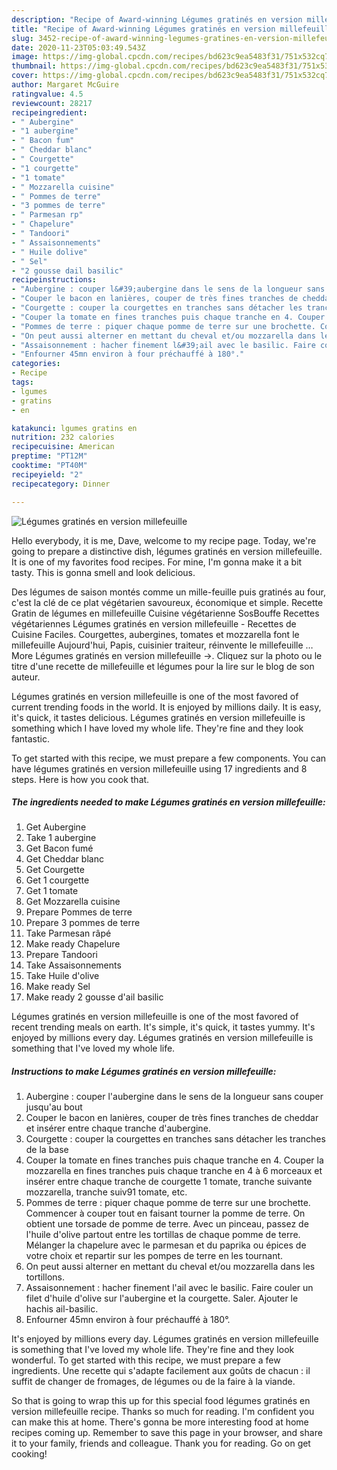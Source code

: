 ```yaml
---
description: "Recipe of Award-winning Légumes gratinés en version millefeuille"
title: "Recipe of Award-winning Légumes gratinés en version millefeuille"
slug: 3452-recipe-of-award-winning-legumes-gratines-en-version-millefeuille
date: 2020-11-23T05:03:49.543Z
image: https://img-global.cpcdn.com/recipes/bd623c9ea5483f31/751x532cq70/legumes-gratines-en-version-millefeuille-photo-principale-de-la-recette.jpg
thumbnail: https://img-global.cpcdn.com/recipes/bd623c9ea5483f31/751x532cq70/legumes-gratines-en-version-millefeuille-photo-principale-de-la-recette.jpg
cover: https://img-global.cpcdn.com/recipes/bd623c9ea5483f31/751x532cq70/legumes-gratines-en-version-millefeuille-photo-principale-de-la-recette.jpg
author: Margaret McGuire
ratingvalue: 4.5
reviewcount: 28217
recipeingredient:
- " Aubergine"
- "1 aubergine"
- " Bacon fum"
- " Cheddar blanc"
- " Courgette"
- "1 courgette"
- "1 tomate"
- " Mozzarella cuisine"
- " Pommes de terre"
- "3 pommes de terre"
- " Parmesan rp"
- " Chapelure"
- " Tandoori"
- " Assaisonnements"
- " Huile dolive"
- " Sel"
- "2 gousse dail basilic"
recipeinstructions:
- "Aubergine : couper l&#39;aubergine dans le sens de la longueur sans couper jusqu&#39;au bout"
- "Couper le bacon en lanières, couper de très fines tranches de cheddar et insérer entre chaque tranche d&#39;aubergine."
- "Courgette : couper la courgettes en tranches sans détacher les tranches de la base"
- "Couper la tomate en fines tranches puis chaque tranche en 4. Couper la mozzarella en fines tranches puis chaque tranche en 4 à 6 morceaux et insérer entre chaque tranche de courgette 1 tomate, tranche suivante mozzarella, tranche suiv91 tomate, etc."
- "Pommes de terre : piquer chaque pomme de terre sur une brochette. Commencer à couper tout en faisant tourner la pomme de terre. On obtient une torsade de pomme de terre. Avec un pinceau, passez de l&#39;huile d&#39;olive partout entre les tortillas de chaque pomme de terre. Mélanger la chapelure avec le parmesan et du paprika ou épices de votre choix et repartir sur les pompes de terre en les tournant."
- "On peut aussi alterner en mettant du cheval et/ou mozzarella dans les tortillons."
- "Assaisonnement : hacher finement l&#39;ail avec le basilic. Faire couler un filet d&#39;huile d&#39;olive sur l&#39;aubergine et la courgette. Saler. Ajouter le hachis ail-basilic."
- "Enfourner 45mn environ à four préchauffé à 180°."
categories:
- Recipe
tags:
- lgumes
- gratins
- en

katakunci: lgumes gratins en 
nutrition: 232 calories
recipecuisine: American
preptime: "PT12M"
cooktime: "PT40M"
recipeyield: "2"
recipecategory: Dinner

---
```



![Légumes gratinés en version millefeuille](https://img-global.cpcdn.com/recipes/bd623c9ea5483f31/751x532cq70/legumes-gratines-en-version-millefeuille-photo-principale-de-la-recette.jpg)

Hello everybody, it is me, Dave, welcome to my recipe page. Today, we're going to prepare a distinctive dish, légumes gratinés en version millefeuille. It is one of my favorites food recipes. For mine, I'm gonna make it a bit tasty. This is gonna smell and look delicious.

Des légumes de saison montés comme un mille-feuille puis gratinés au four, c&#39;est la clé de ce plat végétarien savoureux, économique et simple. Recette Gratin de légumes en millefeuille Cuisine végétarienne SosBouffe Recettes végétariennes Légumes gratinés en version millefeuille - Recettes de Cuisine Faciles. Courgettes, aubergines, tomates et mozzarella font le millefeuille Aujourd&#39;hui, Papis, cuisinier traiteur, réinvente le millefeuille … More Légumes gratinés en version millefeuille →. Cliquez sur la photo ou le titre d&#39;une recette de millefeuille et légumes pour la lire sur le blog de son auteur.

Légumes gratinés en version millefeuille is one of the most favored of current trending foods in the world. It is enjoyed by millions daily. It is easy, it's quick, it tastes delicious. Légumes gratinés en version millefeuille is something which I have loved my whole life. They're fine and they look fantastic.


To get started with this recipe, we must prepare a few components. You can have légumes gratinés en version millefeuille using 17 ingredients and 8 steps. Here is how you cook that.

<!--inarticleads1-->

##### The ingredients needed to make Légumes gratinés en version millefeuille:

1. Get  Aubergine
1. Take 1 aubergine
1. Get  Bacon fumé
1. Get  Cheddar blanc
1. Get  Courgette
1. Get 1 courgette
1. Get 1 tomate
1. Get  Mozzarella cuisine
1. Prepare  Pommes de terre
1. Prepare 3 pommes de terre
1. Take  Parmesan râpé
1. Make ready  Chapelure
1. Prepare  Tandoori
1. Take  Assaisonnements
1. Take  Huile d&#39;olive
1. Make ready  Sel
1. Make ready 2 gousse d&#39;ail basilic


Légumes gratinés en version millefeuille is one of the most favored of recent trending meals on earth. It&#39;s simple, it&#39;s quick, it tastes yummy. It&#39;s enjoyed by millions every day. Légumes gratinés en version millefeuille is something that I&#39;ve loved my whole life. 

<!--inarticleads2-->

##### Instructions to make Légumes gratinés en version millefeuille:

1. Aubergine : couper l&#39;aubergine dans le sens de la longueur sans couper jusqu&#39;au bout
1. Couper le bacon en lanières, couper de très fines tranches de cheddar et insérer entre chaque tranche d&#39;aubergine.
1. Courgette : couper la courgettes en tranches sans détacher les tranches de la base
1. Couper la tomate en fines tranches puis chaque tranche en 4. Couper la mozzarella en fines tranches puis chaque tranche en 4 à 6 morceaux et insérer entre chaque tranche de courgette 1 tomate, tranche suivante mozzarella, tranche suiv91 tomate, etc.
1. Pommes de terre : piquer chaque pomme de terre sur une brochette. Commencer à couper tout en faisant tourner la pomme de terre. On obtient une torsade de pomme de terre. Avec un pinceau, passez de l&#39;huile d&#39;olive partout entre les tortillas de chaque pomme de terre. Mélanger la chapelure avec le parmesan et du paprika ou épices de votre choix et repartir sur les pompes de terre en les tournant.
1. On peut aussi alterner en mettant du cheval et/ou mozzarella dans les tortillons.
1. Assaisonnement : hacher finement l&#39;ail avec le basilic. Faire couler un filet d&#39;huile d&#39;olive sur l&#39;aubergine et la courgette. Saler. Ajouter le hachis ail-basilic.
1. Enfourner 45mn environ à four préchauffé à 180°.


It&#39;s enjoyed by millions every day. Légumes gratinés en version millefeuille is something that I&#39;ve loved my whole life. They&#39;re fine and they look wonderful. To get started with this recipe, we must prepare a few ingredients. Une recette qui s&#39;adapte facilement aux goûts de chacun : il suffit de changer de fromages, de légumes ou de la faire à la viande. 

So that is going to wrap this up for this special food légumes gratinés en version millefeuille recipe. Thanks so much for reading. I'm confident you can make this at home. There's gonna be more interesting food at home recipes coming up. Remember to save this page in your browser, and share it to your family, friends and colleague. Thank you for reading. Go on get cooking!
